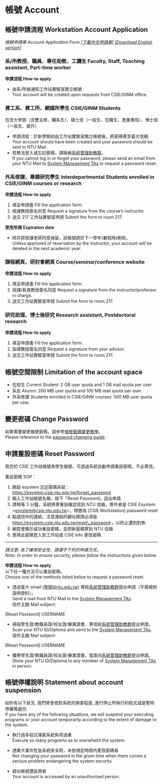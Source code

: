 # 帳號 Account

## 帳號申請流程 Workstation Account Application

*帳號申請單 Account Application Form
[\[下載中文申請單\]](/downloads/account.pdf) [\[Download English
version\]](/downloads/account_en.pdf)*

### 系/所教授、職員、專任助教、工讀生 Faculty, Staff, Teaching assistant, Part-time worker

**申請流程 How-to apply**

-   由系/所辦通知工作站實驗室建立帳號  
    Your account will be created upon requests from CSIE/GINM office.

### 資工系、資工所、網媒所學生 CSIE/GINM Students

包含大學部（含雙主修、輔系生）、碩士班（一般生、在職生、產業專班）、博士班（一般生、直升）

-   申請流程：於新學期初由工作站實驗室開立帳號後，將密碼寄至臺大信箱  
    Your account should have been created and your password should be
    sent to NTU Mail.
-   若無法登入或忘記密碼，請聯絡[系統管理助教群](/contact/)。  
    If you cannot log in or forget your password, please send an email
    from your NTU Mail to [System Management TAs](/contact/) to request
    a password reset.

### 外系修課、專題研究學生 Interdepartmental Students enrolled in CSIE/GINM courses or research

**申請流程 How-to apply**

1.  填妥申請書 Fill the application form.
2.  授課教授簽名同意 Request a signature from the course’s instructor.
3.  送交 217 工作站實驗室申請 Submit the form to room 217.

**使用年限 Expiration date**

-   除非原授課老師同意保留，該帳號將於下一學年(暑假時)刪除。  
    Unless approved of reservation by the instructor, your account will
    be deleted in the next academic year.

### 課程網頁、研討會網頁 Course/seminar/conference website

**申請流程 How-to apply**

1.  填妥申請書 Fill the application form.
2.  授課/負責教授簽名同意 Request a signature from the
    instructor/professor in charge.
3.  送交工作站實驗室申請 Submit the form to room 217.

### 研究助理、博士後研究 Research assistant, Postdoctoral research

**申請流程 How-to apply**

1.  填妥申請書 Fill the application form.
2.  指導教授簽名同意 Request a signature from your advisor.
3.  送交工作站實驗室申請 Submit the form to room 217.

## 帳號空間限制 Limitation of the account space

-   在校生 Current Student: 2 GB user quota and 1 GB mail quota per
    user.
-   系友 Alumni: 200 MB user quota and 100 MB mail quota per user.
-   外系修課 Students enrolled in CSIE/GINM courses: 500 MB user quota
    per user.

## 變更密碼 Change Password

如果需要變更帳號密碼，請參考[帳號密碼變更教學](http://wslab.csie.ntu.edu.tw/2012/01/password-change/)。  
Please reference to the [password changing
guide](http://wslab.csie.ntu.edu.tw/2012/01/password-change/).

## 申請重設密碼 Reset Password

若您的 CSIE 工作站帳號為學生帳號，可透過系統自動申請重設密碼，不必寄信。

<span class="underline">重設密碼 SOP</span>：

1.  開啟 esystem 忘記密碼系統：
    <https://esystem.csie.ntu.edu.tw/forget_password>
2.  輸入工作站帳號名稱，按下「Reset Password」送出申請
3.  請稍等 3 分鐘，系統將寄重設確認信到 NTU 信箱，寄件者是 CSIE Esystem
    &lt;esystem@csie.ntu.edu.tw&gt;，標題為 \[CSIE Workstation\]
    password reset
4.  點選信中的連結，注意連結的網址開頭必須是
    https://esystem.csie.ntu.edu.tw/reset\_password ，以防止遭到釣魚
5.  網頁會顯示成功重設密碼，並把新密碼寄到 NTU 信箱
6.  使用此密碼登入到工作站或 CSIE Info 更改密碼

------------------------------------------------------------------------

*請注意: 為了確保安全性，請遵守下列的申請方式。*  
*Note: In order to ensure security, please follow the instructions given
below.*

**申請流程 How-to apply**  
以下任一種方法可以重設密碼。  
Choose one of the methods listed below to request a password reset.

-   透過臺大 email (學號@ntu.edu.tw)
    寄給[系統管理助教群](/contact/)提出申請（不需檢附證明資料）。  
    Send a mail from NTU Mail to the [System Management
    TAs](/contact/).  
    信件主題 Mail subject:

\[Reset Password\] USERNAME

-   掃描學生證/教職員證/校友證/畢業證書，寄信給[系統管理助教群](/contact/)提出申請。  
    Scan your NTU ID/Diploma and send to the [System Management
    TAs](/contact/).  
    信件主題 Mail subject:

\[Reset Password\] USERNAME

-   攜帶學生證/教職員證/校友證/畢業證書，當面向[系統管理助教群](/contact/)提出申請。  
    Show your NTU ID/Diploma to any member of [System Management
    TAs](/contact/) in person.

## 帳號停權說明 Statement about account suspension

如你有以下狀況, 我們將會依對系統的損害程度,
進行停止所執行的程式或是暫時停權等處份.  
If you have any of the following situations, we will suspend your
executing programs or your account temporarily according to the extent
of damage to the system.

-   執行過多程式導致系統負荷過重  
    Execute so many programs as to overwhelm the system.

-   遇重大事件危急系統安全時，未依規定時間內更改密碼者  
    Not changing your password in the given time when there comes a
    serious problem endangering the system security.

-   疑似帳號遭盜用者  
    Your account is accessed by an unauthorized person.
